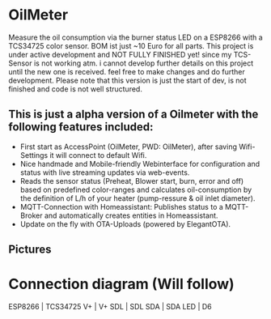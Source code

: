# OilMeter

Measure the oil consumption via the burner status LED on a ESP8266 with a TCS34725 color sensor.
BOM ist just ~10 Euro for all parts. This project is under active development and NOT FULLY FINISHED yet!
since my TCS-Sensor is not working atm. i cannot develop further details on this project until the new one
is received. feel free to make changes and do further development.
Please note that this version is just the start of dev, is not finished and code is not well structured.

## This is just a alpha version of a Oilmeter with the following features included:
- First start as AccessPoint (OilMeter, PWD: OilMeter), after saving Wifi-Settings it will connect to default Wifi.
- Nice handmade and Mobile-friendly Webinterface for configuration and status with live streaming updates via web-events.
- Reads the sensor status (Preheat, Blower start, burn, error and off) based on predefined color-ranges and calculates oil-consumption
  by the definition of L/h of your heater (pump-ressure & oil inlet diameter).
- MQTT-Connection with Homeassistant: Publishes status to a MQTT-Broker and automatically creates entities in Homeassistant.
- Update on the fly with OTA-Uploads (powered by ElegantOTA).

## Pictures


# Connection diagram (Will follow)

ESP8266 | TCS34725
V+      | V+
SDL     | SDL
SDA     | SDA
LED     | D6
